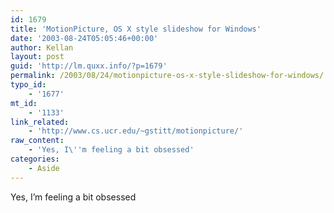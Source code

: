 ```yaml
---
id: 1679
title: 'MotionPicture, OS X style slideshow for Windows'
date: '2003-08-24T05:05:46+00:00'
author: Kellan
layout: post
guid: 'http://lm.quxx.info/?p=1679'
permalink: /2003/08/24/motionpicture-os-x-style-slideshow-for-windows/
typo_id:
    - '1677'
mt_id:
    - '1133'
link_related:
    - 'http://www.cs.ucr.edu/~gstitt/motionpicture/'
raw_content:
    - 'Yes, I\''m feeling a bit obsessed'
categories:
    - Aside
---
```


Yes, I’m feeling a bit obsessed